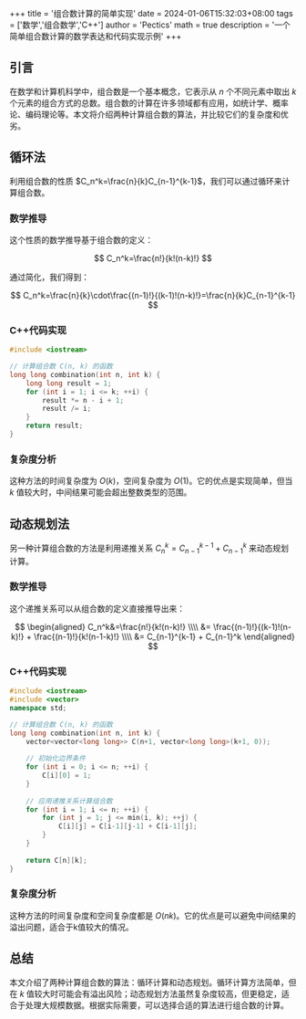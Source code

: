 +++
title = '组合数计算的简单实现'
date = 2024-01-06T15:32:03+08:00
tags = ['数学','组合数学','C++']
author = 'Pectics'
math = true
description = '一个简单组合数计算的数学表达和代码实现示例'
+++

## 引言

在数学和计算机科学中，组合数是一个基本概念，它表示从 $n$ 个不同元素中取出 $k$ 个元素的组合方式的总数。组合数的计算在许多领域都有应用，如统计学、概率论、编码理论等。本文将介绍两种计算组合数的算法，并比较它们的复杂度和优劣。

## 循环法

利用组合数的性质 $C_n^k=\frac{n}{k}C_{n-1}^{k-1}$，我们可以通过循环来计算组合数。

### 数学推导

这个性质的数学推导基于组合数的定义：

$$
C_n^k=\frac{n!}{k!(n-k)!}
$$

通过简化，我们得到：

$$
C_n^k=\frac{n}{k}\cdot\frac{(n-1)!}{(k-1)!(n-k)!}=\frac{n}{k}C_{n-1}^{k-1}
$$

### C++代码实现

```cpp
#include <iostream>

// 计算组合数 C(n, k) 的函数
long long combination(int n, int k) {
    long long result = 1;
    for (int i = 1; i <= k; ++i) {
        result *= n - i + 1;
        result /= i;
    }
    return result;
}
```

### 复杂度分析

这种方法的时间复杂度为 $O(k)$，空间复杂度为 $O(1)$。它的优点是实现简单，但当 $k$ 值较大时，中间结果可能会超出整数类型的范围。

## 动态规划法

另一种计算组合数的方法是利用递推关系 $C_n^k=C_{n-1}^{k-1}+C_{n-1}^k$ 来动态规划计算。

### 数学推导

这个递推关系可以从组合数的定义直接推导出来：

$$
\begin{aligned}
C_n^k&=\frac{n!}{k!(n-k)!} \\\\
&= \frac{(n-1)!}{(k-1)!(n-k)!} + \frac{(n-1)!}{k!(n-1-k)!} \\\\
&= C_{n-1}^{k-1} + C_{n-1}^k
\end{aligned}
$$

### C++代码实现

```cpp
#include <iostream>
#include <vector>
namespace std;

// 计算组合数 C(n, k) 的函数
long long combination(int n, int k) {
    vector<vector<long long>> C(n+1, vector<long long>(k+1, 0));
    
    // 初始化边界条件
    for (int i = 0; i <= n; ++i) {
        C[i][0] = 1;
    }
    
    // 应用递推关系计算组合数
    for (int i = 1; i <= n; ++i) {
        for (int j = 1; j <= min(i, k); ++j) {
            C[i][j] = C[i-1][j-1] + C[i-1][j];
        }
    }
    
    return C[n][k];
}
```

### 复杂度分析

这种方法的时间复杂度和空间复杂度都是 $O(nk)$。它的优点是可以避免中间结果的溢出问题，适合于k值较大的情况。

## 总结

本文介绍了两种计算组合数的算法：循环计算和动态规划。循环计算方法简单，但在 $k$ 值较大时可能会有溢出风险；动态规划方法虽然复杂度较高，但更稳定，适合于处理大规模数据。根据实际需要，可以选择合适的算法进行组合数的计算。